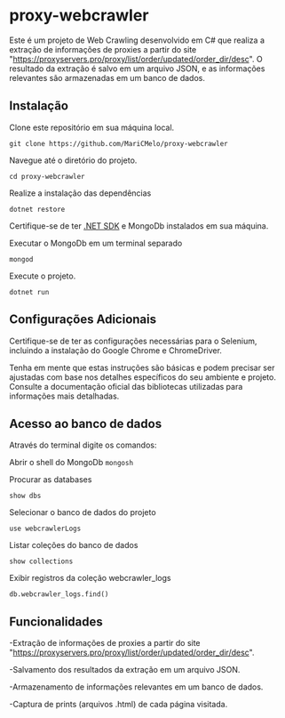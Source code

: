 # proxy-webcrawler

Este é um projeto de Web Crawling desenvolvido em C# que realiza a extração de informações de proxies a partir do site "https://proxyservers.pro/proxy/list/order/updated/order_dir/desc". O resultado da extração é salvo em um arquivo JSON, e as informações relevantes são armazenadas em um banco de dados.

## Instalação

Clone este repositório em sua máquina local.

`git clone https://github.com/MariCMelo/proxy-webcrawler`

Navegue até o diretório do projeto.

`cd proxy-webcrawler`



Realize a instalação das dependências

`dotnet restore`

Certifique-se de ter [.NET SDK](https://dotnet.microsoft.com/download) e  MongoDb instalados em sua máquina.

Executar o MongoDb em um terminal separado

`mongod`

Execute o projeto.

`dotnet run`

## Configurações Adicionais
Certifique-se de ter as configurações necessárias para o Selenium, incluindo a instalação do Google Chrome e ChromeDriver.

Tenha em mente que estas instruções são básicas e podem precisar ser ajustadas com base nos detalhes específicos do seu ambiente e projeto. Consulte a documentação oficial das bibliotecas utilizadas para informações mais detalhadas.


## Acesso ao banco de dados

Através do terminal digite os comandos:

Abrir o shell do MongoDb
`mongosh`

Procurar as databases

`show dbs`

Selecionar o banco de dados do projeto

`use webcrawlerLogs`

Listar coleções do banco de dados

`show collections`

Exibir registros da coleção webcrawler_logs

`db.webcrawler_logs.find()`

## Funcionalidades

-Extração de informações de proxies a partir do site "https://proxyservers.pro/proxy/list/order/updated/order_dir/desc".

-Salvamento dos resultados da extração em um arquivo JSON.

-Armazenamento de informações relevantes em um banco de dados.

-Captura de prints (arquivos .html) de cada página visitada.


